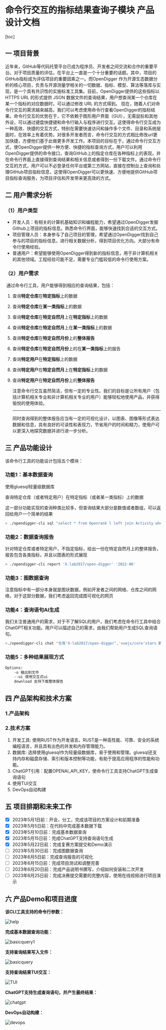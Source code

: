 # 命令行交互的指标结果查询子模块 产品设计文档

[toc]

## 一 项目背景

​	近年来，GitHub等代码托管平台已成为程序员、开发者之间交流和合作的重要平台。对于项目质量的评估，在平台上一直是一个十分重要的话题。其中，项目的GitHub指标成为评估项目的重要因素之一。而OpenDigger 作为开源生态数据分析的核心项目，负责与开源测量学相关的一切数据、指标、模型、算法等落库与实现，是一个具有共识性的实施标准工具集。目前，OpenDigger提供的这些指标以 HTTPS URL 的形式提供 JSON 数据文件的查询结果，用户想查询某一个仓库在某一个指标的对应数据时，可以通过修改 URL 的方式得到。
​	现在，随着人们对命令行交互的需求越来越高，我们可以考虑使用命令行查看OpenDigger的指标结果。命令行交互的优势在于，它不依赖于图形用户界面（GUI），无需鼠标和其他外设，可以通过键盘快捷键和命令行输入与程序进行交互。这使得命令行交互成为一种高效、快捷的交互方式，特别在需要快速访问和操作多个文件、目录和系统层面时，在效率上有着优势。对很多开发者而言，命令行交互的方式相比修改url更加快捷，方便他们基于此做更多开发工作。
​	本项目的目标在于，通过命令行交互方式，使OpenDigger提供一种方便、快捷的指标查询方式，用户可以利用OpenDigger提供的命令接口，查询GitHub上的指定仓库在各种指标上的表现，并在命令行界面上直接得到查询结果和相关信息或者得到一份下载文件。通过命令行交互的方式，用户可以不必登录任何平台或第三方网站，直接在控制台上查询和处理GitHub项目指标信息，这使得OpenDigger可以更快速、方便地提供GitHub项目指标查询服务，为项目评估和开发带来更高效的方式。

## 二 用户需求分析

### （1）用户类型

- 开发人员：有相关的计算机基础知识和编程能力，希望通过OpenDigger发掘Github上项目的指标信息。熟悉命令行界面，能够快速找到合适的交互方式。
- 项目管理人员：本身参与了自己项目的管理，希望通过OpenDigger找到自己参与的项目的指标信息，进行相关数据分析，得到项目优化方向。大部分有命令行使用经验。
- 普通用户：希望能够使用OpenDigger得到新的指标信息，用于非计算机相关的其他领域。工程经验可能不足，需要专业门槛较低的命令行使用方案。

### （2）用户需求

​	通过命令行工具，用户能够得到相应的查询结果，包括：

1. 查询**特定仓库**在**特定指标**上的数据

2. 查询**特定仓库**在**某一类指标**上的数据

3. 查询**特定仓库**在**特定自然月**上在**特定指标**上的数据

4. 查询**特定仓库**在**特定自然月**上在**某一类指标**上的数据

5. 查询**特定仓库**在**特定自然月份**上的**整体报告**

6. 查询**特定仓库**在**特定自然月份**上的在**某一类指标**上的报告

7. 查询**特定用户**在**特定指标**上的数据

8. 查询**特定用户**在**特定自然月**上在**特定指标**上的数据

9. 查询**特定用户**在**特定自然月份**上的**整体报告**

   

   注意命令行交互虽然简洁，但有一定的专业性。我们的目标是让所有用户（包括计算机相关专业和非计算机相关专业的用户）能够轻松地使用产品，并获得愉悦的使用体验。

   ------

   同时查询得到的整体报告应当有一定的可视化设计，以图表、图像等形式表达数据和信息，具有良好的可读性和表现力，节省用户的时间和精力，使用户可以更深入地探究数据并进行进一步分析。



## 三 产品功能设计

该命令行工具的功能设计包括五个模块：

### 功能1：基本数据查询

使用gluesql轻量级数据库

查询特定仓库（或者特定用户）在特定指标（或者某一类指标）上的数据

这一部分功能实现的查询种类比较多，但查询结果大部分是数值或者数组，可以返回给用户一个简单的结果

```bash
> ./opendigger-cli sql "select * from Openrank l left join Activity where l.name='X-lab2017/open-digger'"
```

### 功能2：数据查询报告

针对特定仓库或者特定用户，不指定指标，给出一份在特定自然月上的整体报告，报告包含各类指标，并且以图表的形式展现

```bash
> ./opendigger-cli report 'X-lab2017/open-digger' '2022-06'
```

### 功能3：图数据查询

注意指标中有一部分本身就是图状数据，例如开发者之间的网络、仓库之间的网络，对于这部分数据，我们考虑返回完成图可视化的网页

### 功能4：查询语句AI生成

我们关注普通用户的需求，对于不了解SQL的用户，我们考虑在命令行工具中结合ChatGPT相关功能。用户可以描述自己的需求，由我们帮助用户生成SQL查询语句。

```bash
>./opendigger-cli chat "仓库'X-lab2017/open-digger’,'vuejs/core'stars 数量的变化，包含仓库名称"
```

### 功能5：多种结果展现方式

```bash
Options:
	-o 输出到文件
	--ui 使用交互式ui
	download 支持下载整体报告
```

## 四 产品架构和技术方案

### 1.产品架构

### 2.技术方案

1. 开发工具: 使用RUST作为开发语言。RUST是一种高性能、可靠、安全的系统编程语言，并且具有出色的并发和内存管理能力。
2. 数据库: 选择使用gluesql作为轻量级数据库，易于使用和管理。gluesql还支持内存和磁盘存储、索引和版本控制等功能，有助于提高应用程序的性能和功能。
3. ChatGPT引用：配置OPENAI_API_KEY，使命令行工具支持ChatGPT生成查询语句
4. 使用TUI交互
5. DevOps自动构建

## 五 项目排期和未来工作

- [x] 2023年5月1日前：开会，分工，完成该项目的方案设计和前期准备
- [x] 2023年5月5日前：在代码中完成基本数据下载
- [x] 2023年5月10日前：完成基本数据查询
- [x] 2023年5月15日前：完成ChatGPT支持查询语句生成
- [x] 2023年5月22日前：完成复赛方案提交和Demo演示
- [ ] 2023年5月30日前：完成图数据查询
- [ ] 2023年6月5日前：完成查询报告的可视化
- [ ] 2023年6月15日前：完成项目测试和调整完善
- [ ] 2023年6月20日前：完成产品说明书撰写，介绍如何安装和二次开发
- [ ] 2023年6月25日前：完成决赛提交需要的完整内容，使用在线视频进行项目演示

## 六 产品Demo和项目进度

**该CLI工具支持的命令行参数：**

![help](https://github.com/nicole01101101zke/opendigger-cli/assets/60032364/45e234cb-078b-4f0b-b410-11f093c29155)

**完成基本数据查询功能：**

![basicquery1](https://github.com/nicole01101101zke/opendigger-cli/assets/60032364/51eea0f7-6c11-4a27-a128-4627d3e6c1c1)


**支持查询结果写入文件：**

![basicquery](https://github.com/nicole01101101zke/opendigger-cli/assets/60032364/e8eb89e7-c89e-4796-bc74-1d4eaa45390a)


**支持查询结果TUI交互：**

![TUI](https://github.com/nicole01101101zke/opendigger-cli/assets/60032364/323c6aab-041e-4854-8097-4f845f4ca128)

**ChatGPT支持生成查询语句，并产生最终结果：**

![chatgpt](https://github.com/nicole01101101zke/opendigger-cli/assets/60032364/3ff969cf-6377-42b7-aaa1-f81fa288c92f)

**DevOps自动构建：**

![devops](https://github.com/nicole01101101zke/opendigger-cli/assets/60032364/d7b78d72-6185-4810-8969-4fb39f37225e)
